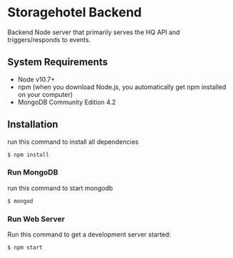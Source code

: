 # Storagehotel Backend
Backend Node server that primarily serves the HQ API and triggers/responds to events.

## System Requirements

* Node v10.7+
* npm (when you download Node.js, you automatically get npm installed on your computer)
* MongoDB Community Edition 4.2

## Installation

run this command to install all dependencies

```
$ npm install
```

### Run MongoDB
run this command to start mongodb

```
$ mongod
```

### Run Web Server
Run this command to get a development server started:
```
$ npm start
```
